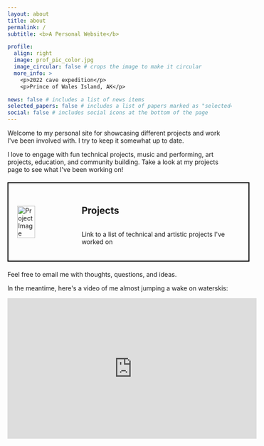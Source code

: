 ```yaml
---
layout: about
title: about
permalink: /
subtitle: <b>A Personal Website</b>

profile:
  align: right
  image: prof_pic_color.jpg
  image_circular: false # crops the image to make it circular
  more_info: >
    <p>2022 cave expedition</p>
    <p>Prince of Wales Island, AK</p>

news: false # includes a list of news items
selected_papers: false # includes a list of papers marked as "selected={true}"
social: false # includes social icons at the bottom of the page
---
```


Welcome to my personal site for showcasing different projects and work I've been involved with. I try to keep it somewhat up to date.

I love to engage with fun technical projects, music and performing, art projects, education, and community building. Take a look at my projects page to see what I've been working on!

<!-- Add your box link with photo and side-by-side text here -->
<div class="clickable-box" style="border: 2px solid #000; width: 500px; display: flex; align-items: center; padding: 20px; margin: 20px auto;">
  <a href="/projects/" style="text-decoration: none; color: inherit; display: flex; align-items: center; width: 100%;">
    <img src="{{ 'assets/img/chip_manifold/img_0098.jpg' | relative_url }}" alt="Project Image" style="width: 30%; height: auto;">
    <div style="margin-left: 10px; display: flex; flex-direction: column; text-align: left; justify-content: center;">
      <h2>Projects</h2>
      <p>Link to a list of technical and artistic projects I've worked on</p>
    </div>
  </a>
</div>

Feel free to email me with thoughts, questions, and ideas.

In the meantime, here's a video of me almost jumping a wake on waterskis:

<iframe width="560" height="315" src="https://www.youtube.com/embed/vtW8IK8OhrQ?si=20MKNpozV0iJmtlr" title="YouTube video player" frameborder="0" allow="accelerometer; autoplay; clipboard-write; encrypted-media; gyroscope; picture-in-picture; web-share" referrerpolicy="strict-origin-when-cross-origin" allowfullscreen></iframe>

